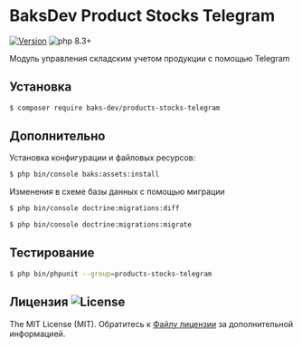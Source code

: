 # BaksDev Product Stocks Telegram

[![Version](https://img.shields.io/badge/version-7.1.5-blue)](https://github.com/baks-dev/products-stocks-telegram/releases)
![php 8.3+](https://img.shields.io/badge/php-min%208.3-red.svg)

Модуль управления складским учетом продукции с помощью Telegram

## Установка

``` bash
$ composer require baks-dev/products-stocks-telegram
```

## Дополнительно

Установка конфигурации и файловых ресурсов:

``` bash
$ php bin/console baks:assets:install
```

Изменения в схеме базы данных с помощью миграции

``` bash
$ php bin/console doctrine:migrations:diff

$ php bin/console doctrine:migrations:migrate
```

## Тестирование

``` bash
$ php bin/phpunit --group=products-stocks-telegram
```

## Лицензия ![License](https://img.shields.io/badge/MIT-green)

The MIT License (MIT). Обратитесь к [Файлу лицензии](LICENSE.md) за дополнительной информацией.

